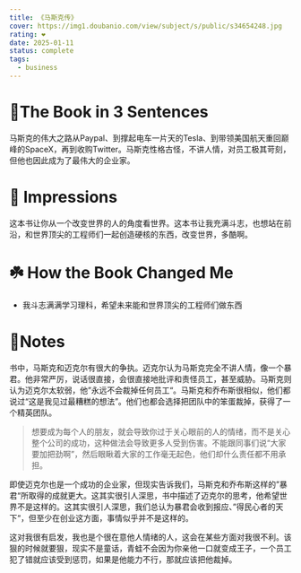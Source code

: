 ```yaml
---
title: 《马斯克传》
cover: https://img1.doubanio.com/view/subject/s/public/s34654248.jpg
rating: ❤️
date: 2025-01-11
status: complete
tags: 
  - business
---
```

# 🚀The Book in 3 Sentences
马斯克的伟大之路从Paypal、到撑起电车一片天的Tesla、到带领美国航天重回巅峰的SpaceX，再到收购Twitter。马斯克性格古怪，不讲人情，对员工极其苛刻，但他也因此成为了最伟大的企业家。

# 🎨 Impressions
这本书让你从一个改变世界的人的角度看世界。这本书让我充满斗志，也想站在前沿，和世界顶尖的工程师们一起创造硬核的东西，改变世界，多酷啊。

# ☘️ How the Book Changed Me
- 我斗志满满学习理科，希望未来能和世界顶尖的工程师们做东西

# 📒Notes
书中，马斯克和迈克尔有很大的争执。迈克尔认为马斯克完全不讲人情，像一个暴君。他非常严厉，说话很直接，会很直接地批评和责怪员工，甚至威胁。马斯克则认为迈克尔太软弱，他”永远不会裁掉任何员工“。马斯克和乔布斯很相似，他们都说过“这是我见过最糟糕的想法”。他们也都会选择把团队中的笨蛋裁掉，获得了一个精英团队。

> 想要成为每个人的朋友，就会导致你过于关心眼前的人的情绪，而不是关心整个公司的成功，这种做法会导致更多人受到伤害。不能跟同事们说“大家要加把劲啊”，然后眼瞅着大家的工作毫无起色，他们却什么责任都不用承担。  

即使迈克尔也是一个成功的企业家，但现实告诉我们，马斯克和乔布斯这样的”暴君“所取得的成就更大。这其实很引人深思，书中描述了迈克尔的思考，他希望世界不是这样的。这其实很引人深思，我们总认为暴君会收到报应、”得民心者的天下“，但至少在创业这方面，事情似乎并不是这样的。

这对我很有启发，我也是个很在意他人情绪的人，这会在某些方面对我很不利。该狠的时候就要狠，现实不是童话，青蛙不会因为你亲他一口就变成王子，一个员工犯了错就应该受到惩罚，如果是他能力不行，那就应该把他裁掉。